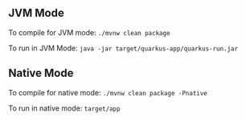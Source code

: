 ## JVM Mode
To compile for JVM mode:
`./mvnw clean package`

To run in JVM Mode:
`java -jar target/quarkus-app/quarkus-run.jar`

## Native Mode
To compile for native mode:
`./mvnw clean package -Pnative`

To run in native mode:
`target/app`